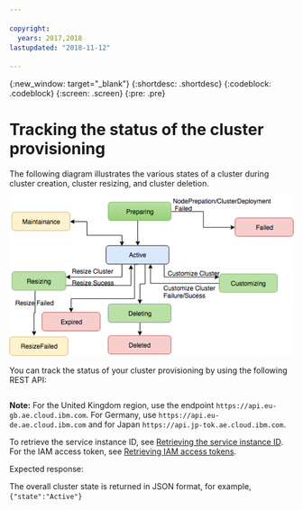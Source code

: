 ```yaml
---

copyright:
  years: 2017,2018
lastupdated: "2018-11-12"

---
```


<!-- Attribute definitions -->
{:new_window: target="_blank"}
{:shortdesc: .shortdesc}
{:codeblock: .codeblock}
{:screen: .screen}
{:pre: .pre}

# Tracking the status of the cluster provisioning

The following diagram illustrates the various states of a cluster during cluster creation, cluster resizing, and cluster deletion.

![Shows the various states during cluster  provisioning.](images/cluster-states.png)

You can track the status of your cluster provisioning by using the following REST API:

```curl -i -X GET   https://api.us-south.ae.cloud.ibm.com/v2/analytics_engines/<service_instance_id>/state -H 'Authorization: Bearer <user's IAM access token>'
```  

**Note:** For the United Kingdom region, use the endpoint `https://api.eu-gb.ae.cloud.ibm.com`. For Germany, use  `https://api.eu-de.ae.cloud.ibm.com` and for Japan `https://api.jp-tok.ae.cloud.ibm.com`.

To retrieve the service instance ID, see [Retrieving the service instance ID](./retrieve-service-instance-id.html). For the IAM access token, see [Retrieving IAM access tokens](./Retrieve-IAM-access-token.html).

Expected response:

The overall cluster state is returned in JSON format, for example, ` {"state":"Active"}`
